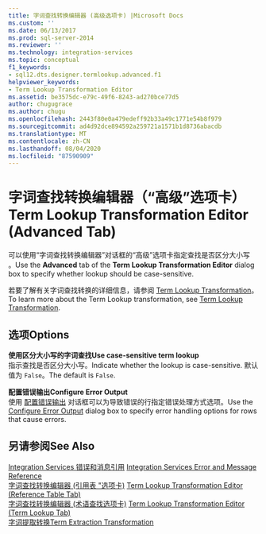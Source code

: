 ```yaml
---
title: 字词查找转换编辑器 (高级选项卡) |Microsoft Docs
ms.custom: ''
ms.date: 06/13/2017
ms.prod: sql-server-2014
ms.reviewer: ''
ms.technology: integration-services
ms.topic: conceptual
f1_keywords:
- sql12.dts.designer.termlookup.advanced.f1
helpviewer_keywords:
- Term Lookup Transformation Editor
ms.assetid: be3575dc-e79c-49f6-8243-ad270bce77d5
author: chugugrace
ms.author: chugu
ms.openlocfilehash: 2443f80e0a479edeff92b33a49c1771e54b8f979
ms.sourcegitcommit: ad4d92dce894592a259721a1571b1d8736abacdb
ms.translationtype: MT
ms.contentlocale: zh-CN
ms.lasthandoff: 08/04/2020
ms.locfileid: "87590909"
---
```

# <a name="term-lookup-transformation-editor-advanced-tab"></a><span data-ttu-id="ec5bc-102">字词查找转换编辑器（“高级”选项卡）</span><span class="sxs-lookup"><span data-stu-id="ec5bc-102">Term Lookup Transformation Editor (Advanced Tab)</span></span>
  <span data-ttu-id="ec5bc-103">可以使用“字词查找转换编辑器”对话框的“高级”选项卡指定查找是否区分大小写   。</span><span class="sxs-lookup"><span data-stu-id="ec5bc-103">Use the **Advanced** tab of the **Term Lookup Transformation Editor** dialog box to specify whether lookup should be case-sensitive.</span></span>  
  
 <span data-ttu-id="ec5bc-104">若要了解有关字词查找转换的详细信息，请参阅 [Term Lookup Transformation](data-flow/transformations/lookup-transformation.md)。</span><span class="sxs-lookup"><span data-stu-id="ec5bc-104">To learn more about the Term Lookup transformation, see [Term Lookup Transformation](data-flow/transformations/lookup-transformation.md).</span></span>  
  
## <a name="options"></a><span data-ttu-id="ec5bc-105">选项</span><span class="sxs-lookup"><span data-stu-id="ec5bc-105">Options</span></span>  
 <span data-ttu-id="ec5bc-106">**使用区分大小写的字词查找**</span><span class="sxs-lookup"><span data-stu-id="ec5bc-106">**Use case-sensitive term lookup**</span></span>  
 <span data-ttu-id="ec5bc-107">指示查找是否区分大小写。</span><span class="sxs-lookup"><span data-stu-id="ec5bc-107">Indicate whether the lookup is case-sensitive.</span></span> <span data-ttu-id="ec5bc-108">默认值为 `False`。</span><span class="sxs-lookup"><span data-stu-id="ec5bc-108">The default is `False`.</span></span>  
  
 <span data-ttu-id="ec5bc-109">**配置错误输出**</span><span class="sxs-lookup"><span data-stu-id="ec5bc-109">**Configure Error Output**</span></span>  
 <span data-ttu-id="ec5bc-110">使用 [配置错误输出](../../2014/integration-services/configure-error-output.md) 对话框可以为导致错误的行指定错误处理方式选项。</span><span class="sxs-lookup"><span data-stu-id="ec5bc-110">Use the [Configure Error Output](../../2014/integration-services/configure-error-output.md) dialog box to specify error handling options for rows that cause errors.</span></span>  
  
## <a name="see-also"></a><span data-ttu-id="ec5bc-111">另请参阅</span><span class="sxs-lookup"><span data-stu-id="ec5bc-111">See Also</span></span>  
 <span data-ttu-id="ec5bc-112">[Integration Services 错误和消息引用](../../2014/integration-services/integration-services-error-and-message-reference.md) </span><span class="sxs-lookup"><span data-stu-id="ec5bc-112">[Integration Services Error and Message Reference](../../2014/integration-services/integration-services-error-and-message-reference.md) </span></span>  
 <span data-ttu-id="ec5bc-113">[字词查找转换编辑器 &#40;引用表 "选项卡&#41;](../../2014/integration-services/term-lookup-transformation-editor-reference-table-tab.md) </span><span class="sxs-lookup"><span data-stu-id="ec5bc-113">[Term Lookup Transformation Editor &#40;Reference Table Tab&#41;](../../2014/integration-services/term-lookup-transformation-editor-reference-table-tab.md) </span></span>  
 <span data-ttu-id="ec5bc-114">[字词查找转换编辑器 &#40;术语查找选项卡&#41;](../../2014/integration-services/term-lookup-transformation-editor-term-lookup-tab.md) </span><span class="sxs-lookup"><span data-stu-id="ec5bc-114">[Term Lookup Transformation Editor &#40;Term Lookup Tab&#41;](../../2014/integration-services/term-lookup-transformation-editor-term-lookup-tab.md) </span></span>  
 [<span data-ttu-id="ec5bc-115">字词提取转换</span><span class="sxs-lookup"><span data-stu-id="ec5bc-115">Term Extraction Transformation</span></span>](data-flow/transformations/term-extraction-transformation.md)  
  
  
